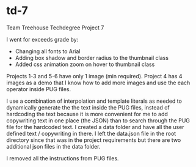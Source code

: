 # td-7
Team Treehouse Techdegree Project 7

I went for exceeds grade by:

- Changing all fonts to Arial
- Adding box shadow and border radius to the thumbnail class
- Added css animation zoom on hover to thumbnail class

Projects 1-3 and 5-6 have only 1 image (min required). Project 4 has 4 images as a demo that I know how to add more images and use the each operator inside PUG files.

I use a combination of interpolation and template literals as needed to dynamically generate the the text inside the PUG files, instead of hardcoding the text because it is more convenient for me to add copywriting text in one place (the JSON) than to search through the PUG file for the hardcoded text. I created a data folder and have all the user defined text / copywriting in there. I left the data.json file in the root directory since that was in the project requirements but there are two additional json files in the data folder.

I removed all the instructions from PUG files.
